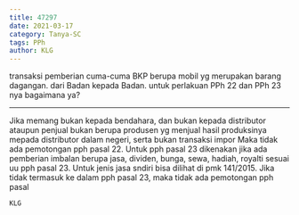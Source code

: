 ```yaml
---
title: 47297
date: 2021-03-17
category: Tanya-SC
tags: PPh
author: KLG
---
```


transaksi pemberian cuma-cuma BKP berupa mobil yg merupakan barang dagangan. dari Badan kepada Badan. untuk perlakuan PPh 22 dan PPh 23 nya bagaimana ya?

---

Jika memang bukan kepada bendahara, dan bukan kepada distributor ataupun penjual bukan berupa produsen yg menjual hasil produksinya mepada distributor dalam negeri, serta bukan transaksi impor Maka tidak ada pemotongan pph pasal 22. Untuk pph pasal 23 dikenakan jika ada pemberian imbalan berupa jasa, dividen, bunga, sewa, hadiah, royalti sesuai uu pph pasal 23. Untuk jenis jasa sndiri bisa dilihat di pmk 141/2015. Jika tidak termasuk ke dalam pph pasal 23, maka tidak ada pemotongan pph pasal

`KLG`
